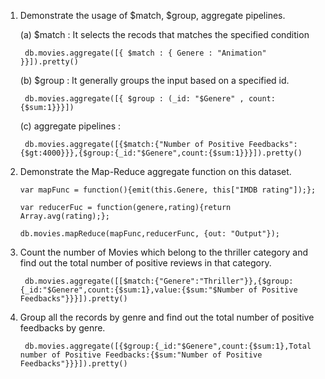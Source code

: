 1. Demonstrate the usage of $match, $group, aggregate pipelines.

	(a) $match : It selects the recods that matches the specified condition
  
		db.movies.aggregate([{ $match : { Genere : "Animation" }}]).pretty()
    
	(b) $group : It generally groups the input based on a specified id.
  
		db.movies.aggregate([{ $group : (_id: "$Genere" , count: {$sum:1}}}])
    
	(c) aggregate pipelines :
  
		db.movies.aggregate([{$match:{"Number of Positive Feedbacks":{$gt:4000}}},{$group:{_id:"$Genere",count:{$sum:1}}}]).pretty()

2. Demonstrate the Map-Reduce aggregate function on this dataset.

       var mapFunc = function(){emit(this.Genere, this["IMDB rating"]);};

       var reducerFuc = function(genere,rating){return Array.avg(rating);};

       db.movies.mapReduce(mapFunc,reducerFunc, {out: "Output"});
  
3. Count the number of Movies which belong to the thriller category and find out the total number of positive reviews in that category. 

	    db.movies.aggregate([[$match:{"Genere":"Thriller"}},{$group:{_id:"$Genere",count:{$sum:1},value:{$sum:"$Number of Positive Feedbacks"}}}]).pretty()

4. Group all the records by genre and find out the total number of positive feedbacks by genre.
	
	    db.movies.aggregate([{$group:{_id:"$Genere",count:{$sum:1},Total number of Positive Feedbacks:{$sum:"Number of Positive Feedbacks"}}}]).pretty()
